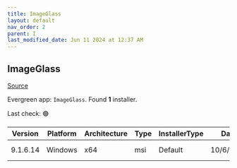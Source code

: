 ```yaml
---
title: ImageGlass
layout: default
nav_order: 2
parent: I
last_modified_date: Jun 11 2024 at 12:37 AM
---
```


## ImageGlass

[Source](https://imageglass.org/)

Evergreen app: `ImageGlass`. Found **1** installer.

Last check: 🟢

| Version  | Platform | Architecture | Type | InstallerType | Date      | Size     | URI                                                                                                                                                                                        |
| -------- | -------- | ------------ | ---- | ------------- | --------- | -------- | ------------------------------------------------------------------------------------------------------------------------------------------------------------------------------------------ |
| 9.1.6.14 | Windows  | x64          | msi  | Default       | 10/6/2024 | 36361216 | [https://github.com/d2phap/ImageGlass/releases/download/9.1.6.14/ImageGlass_9.1.6.14_x64.msi](https://github.com/d2phap/ImageGlass/releases/download/9.1.6.14/ImageGlass_9.1.6.14_x64.msi) |
